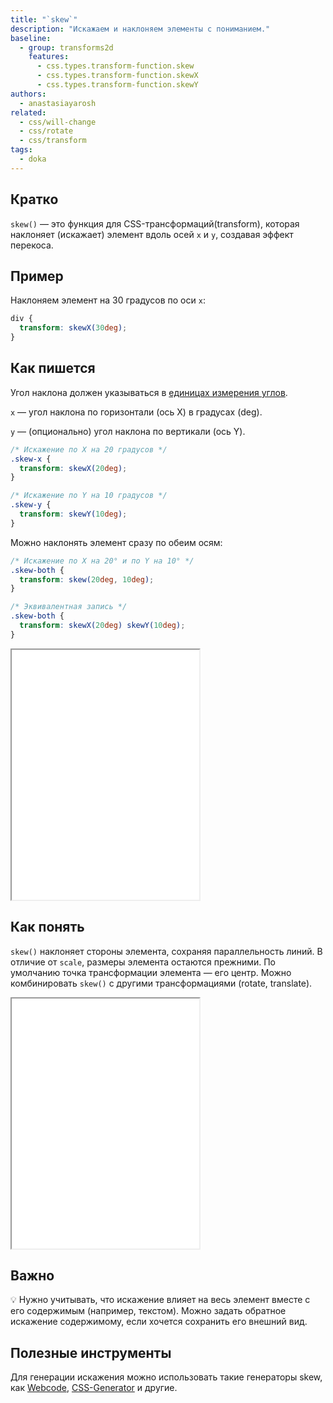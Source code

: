 ```yaml
---
title: "`skew`"
description: "Искажаем и наклоняем элементы с пониманием."
baseline:
  - group: transforms2d
    features:
      - css.types.transform-function.skew
      - css.types.transform-function.skewX
      - css.types.transform-function.skewY
authors:
  - anastasiayarosh
related:
  - css/will-change
  - css/rotate
  - css/transform
tags:
  - doka
---
```


## Кратко

`skew()` — это функция для CSS-трансформаций(transform), которая наклоняет (искажает) элемент вдоль осей `x` и `y`, создавая эффект перекоса.

## Пример

Наклоняем элемент на 30 градусов по оси `x`:

```css
div {
  transform: skewX(30deg);
}
```

## Как пишется

Угол наклона должен указываться в [единицах измерения углов](/css/numeric-types/#edinicy-izmereniya-uglov).

`x` — угол наклона по горизонтали (ось X) в градусах (deg).

`y` — (опционально) угол наклона по вертикали (ось Y).

```css
/* Искажение по X на 20 градусов */
.skew-x {
  transform: skewX(20deg);
}

/* Искажение по Y на 10 градусов */
.skew-y {
  transform: skewY(10deg);
}
```

Можно наклонять элемент сразу по обеим осям:

```css
/* Искажение по X на 20° и по Y на 10° */
.skew-both {
  transform: skew(20deg, 10deg);
}

/* Эквивалентная запись */
.skew-both {
  transform: skewX(20deg) skewY(10deg);
}
```

<iframe title="Демонстрация разных значений skew" src="demos/basic/" height="400"></iframe>

## Как понять

`skew()` наклоняет стороны элемента, сохраняя параллельность линий. В отличие от `scale`, размеры элемента остаются прежними. По умолчанию точка трансформации элемента — его центр. Можно комбинировать `skew()` с другими трансформациями (rotate, translate).

<iframe title="Демонстрация свойства skew вместе с другими свойствами трансформации" src="demos/combination/" height="400"></iframe>

## Важно

💡 Нужно учитывать, что искажение влияет на весь элемент вместе с его содержимым (например, текстом). Можно задать обратное искажение содержимому, если хочется сохранить его внешний вид.

## Полезные инструменты

Для генерации искажения можно использовать такие генераторы skew, как [Webcode](https://webcode.tools/css-generator/skew), [CSS-Generator](https://css-generator.netlify.app/transform-skew) и другие.

